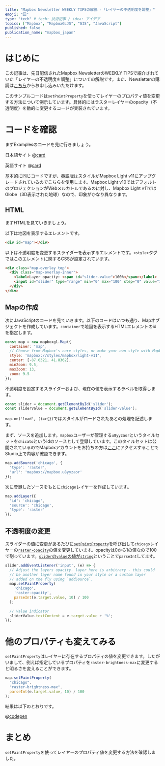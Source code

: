 ```yaml
---
title: "Mapbox Newsletter WEEKLY TIPSの解説 -「レイヤーの不透明度を調整」"
emoji: "🪟"
type: "tech" # tech: 技術記事 / idea: アイデア
topics: ["Mapbox", "MapboxGLJS", "GIS", "JavaScript"]
published: false
publication_name: "mapbox_japan"
---
```


# はじめに

この記事は、先日配信されたMapbox NewsletterのWEEKLY TIPSで紹介されていた「レイヤーの不透明度を調整」についての解説です。また、Newsletterの購読は[こちら](https://www.mapbox.jp/blog?#:~:text=%E3%83%8B%E3%83%A5%E3%83%BC%E3%82%B9%E3%83%AC%E3%82%BF%E3%83%BC%E3%82%92%E8%B3%BC%E8%AA%AD)からお申し込みいただけます。

このサンプルコードは`setPaintProperty`を使ってレイヤーのプロパティ値を変更する方法について例示しています。具体的にはラスターレイヤーのopacity（不透明度）を動的に変更するコードが実装されています。


# コードを確認

まずExamplesのコードを見に行きましょう。

日本語サイト
@[card](https://docs.mapbox.com/jp/mapbox-gl-js/example/adjust-layer-opacity/)

英語サイト
@[card](https://docs.mapbox.com/mapbox-gl-js/example/adjust-layer-opacity/)

基本的に同じコードですが、英語版はスタイルがMapbox Light v11にアップグレードされているのでこちらを使用します。Mapbox Light v10ではデフォルトのプロジェクションがWebメルカトルであるのに対し、Mapbox Light v11ではGlobe（3D表示された地球）なので、印象がかなり異なります。

## HTML

まずHTMLを見ていきましょう。

以下は地図を表示するエレメントです。

```HTML
<div id="map"></div>
```

以下は不透明度を変更するスライダーを表示するエレメントです。`<style>`タグではこのエレメントに関するCSSが設定されています。

```HTML
<div class="map-overlay top">
  <div class="map-overlay-inner">
    <label>Layer opacity: <span id="slider-value">100%</span></label>
    <input id="slider" type="range" min="0" max="100" step="0" value="100">
  </div>
</div>
```
## Mapの作成

次にJavaScriptのコードを見ていきます。以下のコードはいつも通り、Mapオブジェクトを作成しています。`container`で地図を表示するHTMLエレメントのidを指定します。

```JavaScript
const map = new mapboxgl.Map({
  container: 'map',
  // Choose from Mapbox's core styles, or make your own style with Mapbox Studio
  style: 'mapbox://styles/mapbox/light-v11',
  center: [-87.6321, 41.8362],
  minZoom: 9.5,
  maxZoom: 13,
  zoom: 9.5
});
```

不透明度を設定するスライダーおよび、現在の値を表示するラベルを取得します。

```JavaScript
const slider = document.getElementById('slider');
const sliderValue = document.getElementById('slider-value');
```

`map.on('load', ()=>{})`ではスタイルがロードされたあとの処理を記述します。

まず、ソースを追加します。`mapbox`ユーザーが管理する`u8yyzaor`というタイルセットを`chicato`というidのソースとして登録しています。このタイルセットは公開されているのでMapboxアカウントをお持ちの方は[ここ](https://studio.mapbox.com/tilesets/mapbox.u8yyzaor/#9/41.84/-87.63)にアクセスすることでStudio上で内容が確認できます。

```JavaScript
map.addSource('chicago', {
  'type': 'raster',
  'url': 'mapbox://mapbox.u8yyzaor'
});
```

次に登録したソースをもとに`chicago`レイヤーを作成しています。

```JavaScript
map.addLayer({
  'id': 'chicago',
  'source': 'chicago',
  'type': 'raster'
});
```

## 不透明度の変更

スライダーの値に変更があるたびに[`setPaintProperty`](https://docs.mapbox.com/mapbox-gl-js/api/map/#map#setpaintproperty)を呼び出して`chicago`レイヤーの[`raster-opacity`](https://docs.mapbox.com/mapbox-gl-js/style-spec/layers/#paint-raster-raster-opacity)の値を変更しています。opacityは0から1の値なので100で割っています。[`slider`の`value`の値が`string`](https://developer.mozilla.org/en-US/docs/Web/HTML/Element/input/range#value)ということで`parseInt`してます。

```JavaScript
slider.addEventListener('input', (e) => {
  // Adjust the layers opacity. layer here is arbitrary - this could
  // be another layer name found in your style or a custom layer
  // added on the fly using `addSource`.
  map.setPaintProperty(
    'chicago',
    'raster-opacity',
    parseInt(e.target.value, 10) / 100
  );
   
  // Value indicator
  sliderValue.textContent = e.target.value + '%';
});
```


# 他のプロパティも変えてみる

`setPaintProperty`はレイヤーに存在するプロパティの値を変更できます。したがいまして、例えば指定しているプロパティを`raster-brightness-max`に変更すると明るさを変えることができます。

```JavaScript
map.setPaintProperty(
  "chicago",
  "raster-brightness-max",
  parseInt(e.target.value, 10) / 100
);
```

結果は以下のとおりです。

@[codepen](https://codepen.io/OttyLab/pen/qBQNJMO)


# まとめ

`setPaintProperty`を使ってレイヤーのプロパティ値を変更する方法を確認しました。
